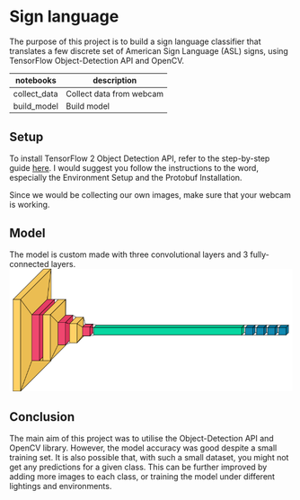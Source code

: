 # Sign language 
The purpose of this project is to build a sign language classifier that translates a few discrete set of American Sign Language (ASL) signs, using TensorFlow Object-Detection API and OpenCV.


| notebooks              | description                               |
|------------------------|-------------------------------------------|
| collect_data           | Collect data from webcam                  |
| build_model            | Build model                               |

## Setup
To install TensorFlow 2 Object Detection API, refer to the step-by-step guide [here](https://tensorflow-object-detection-api-tutorial.readthedocs.io/en/latest/install.html#tensorflow-installation). I would suggest you follow the instructions to the word, especially the Environment Setup and the Protobuf Installation. 

Since we would be collecting our own images, make sure that your webcam is working. 

## Model
The model is custom made with three convolutional layers and 3 fully-connected layers. 
![Model architecture](https://github.com/doscsy12/sign_language_proj/blob/main/model.png)

## Conclusion
The main aim of this project was to utilise the Object-Detection API and OpenCV library. However, the model accuracy was good despite a small training set. It is also possible that, with such a small dataset, you might not get any predictions for a given class. This can be further improved by adding more images to each class, or training the model under different lightings and environments.